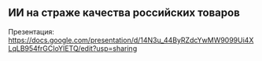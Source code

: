 ## ИИ на страже качества российских товаров

Презентация: https://docs.google.com/presentation/d/14N3u_44ByRZdcYwMW9099Ui4XLqLB954frGCIoYIETQ/edit?usp=sharing
